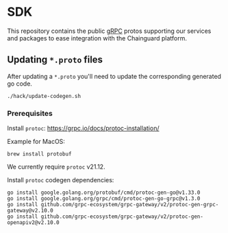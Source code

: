 # SDK

This repository contains the public [gRPC](https://grpc.io/) protos supporting
our services and packages to ease integration with the Chainguard platform.

## Updating `*.proto` files

After updating a `*.proto` you'll need to update the corresponding generated go
code.

```shell
./hack/update-codegen.sh
```

### Prerequisites

Install `protoc`: https://grpc.io/docs/protoc-installation/

Example for MacOS:

```shell
brew install protobuf
```

We currently require `protoc` v21.12.

Install `protoc` codegen dependencies:

```shell
go install google.golang.org/protobuf/cmd/protoc-gen-go@v1.33.0
go install google.golang.org/grpc/cmd/protoc-gen-go-grpc@v1.3.0
go install github.com/grpc-ecosystem/grpc-gateway/v2/protoc-gen-grpc-gateway@v2.10.0
go install github.com/grpc-ecosystem/grpc-gateway/v2/protoc-gen-openapiv2@v2.10.0
```
